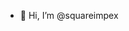 - 👋 Hi, I’m @squareimpex

<!---
squareimpex/squareimpex is a ✨ special ✨ repository because its `README.md` (this file) appears on your GitHub profile.
You can click the Preview link to take a look at your changes.
--->
